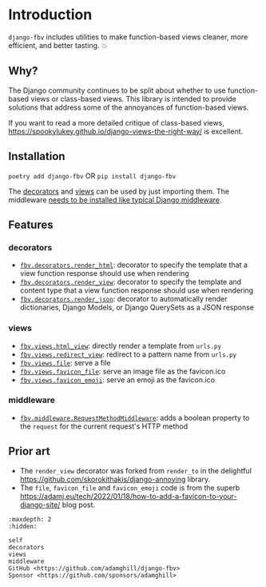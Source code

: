 # Introduction

`django-fbv` includes utilities to make function-based views cleaner, more efficient, and better tasting. 💥

## Why?

The Django community continues to be split about whether to use function-based views or class-based views. This library is intended to provide solutions that address some of the annoyances of function-based views.

If you want to read a more detailed critique of class-based views, https://spookylukey.github.io/django-views-the-right-way/ is excellent.

## Installation

`poetry add django-fbv` OR `pip install django-fbv`

The [decorators](decorators.md) and [views](views.md) can be used by just importing them. The middleware [needs to be installed like typical Django middleware](middleware.md#installation).

## Features

### decorators

- [`fbv.decorators.render_html`](https://django-fbv.readthedocs.io/en/latest/decorators/#render-html): decorator to specify the template that a view function response should use when rendering
- [`fbv.decorators.render_view`](https://django-fbv.readthedocs.io/en/latest/decorators/#render-view): decorator to specify the template and content type that a view function response should use when rendering
- [`fbv.decorators.render_json`](https://django-fbv.readthedocs.io/en/latest/decorators/#render-json): decorator to automatically render dictionaries, Django Models, or Django QuerySets as a JSON response

### views

- [`fbv.views.html_view`](https://django-fbv.readthedocs.io/en/latest/views/#html-view): directly render a template from `urls.py`
- [`fbv.views.redirect_view`](https://django-fbv.readthedocs.io/en/latest/views/#redirect-view): redirect to a pattern name from `urls.py`
- [`fbv.views.file`](https://django-fbv.readthedocs.io/en/latest/views/#file): serve a file
- [`fbv.views.favicon_file`](https://django-fbv.readthedocs.io/en/latest/views/#favicon-file): serve an image file as the favicon.ico
- [`fbv.views.favicon_emoji`](https://django-fbv.readthedocs.io/en/latest/views/#favicon-emoji): serve an emoji as the favicon.ico

### middleware

- [`fbv.middleware.RequestMethodMiddleware`](https://django-fbv.readthedocs.io/en/latest/middleware/): adds a boolean property to the `request` for the current request's HTTP method

## Prior art

- The `render_view` decorator was forked from `render_to` in the delightful https://github.com/skorokithakis/django-annoying library.
- The `file`, `favicon_file` and `favicon_emoji` code is from the superb https://adamj.eu/tech/2022/01/18/how-to-add-a-favicon-to-your-django-site/ blog post.

```{toctree}
:maxdepth: 2
:hidden:

self
decorators
views
middleware
GitHub <https://github.com/adamghill/django-fbv>
Sponsor <https://github.com/sponsors/adamghill>
```
